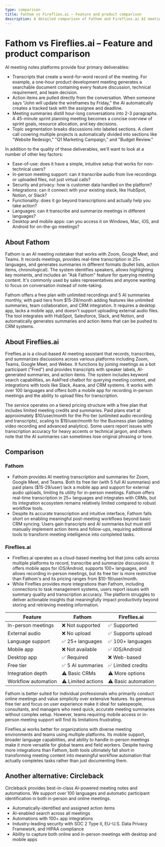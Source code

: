 ```yaml
---
type: comparison
title: Fathom vs Fireflies.ai – Feature and product comparison
description: A detailed comparison of Fathom and Fireflies.ai AI meeting notes platforms, examining their features, pricing, language support, integrations, and workflows for both online and in-person meetings.
---
```


# Fathom vs Fireflies.ai – Feature and product comparison

AI meeting notes platforms provide four primary deliverables:
* Transcripts that create a word-for-word record of the meeting. For example, a one-hour product development meeting generates a searchable document containing every feature discussion, technical requirement, and team decision.
* Action items are pulled directly from the conversation. When someone says "John will update the wireframes by Friday," the AI automatically creates a tracked task with the assignee and deadline.
* Meeting summaries distill hour-long conversations into 2-3 paragraphs. A 45-minute sprint planning meeting becomes a concise overview of sprint goals, resource allocation, and key decisions.
* Topic segmentation breaks discussions into labeled sections. A client call covering multiple projects is automatically divided into sections like "Website Redesign," "Q1 Marketing Campaign," and "Budget Review."

In addition to the quality of these deliverables, we'll want to look at a number of other key factors:
* Ease-of-use: does it have a simple, intuitive setup that works for non-technical users?
* In-person meeting support: can it transcribe audio from live recordings or uploaded files, not just virtual calls?
* Security and privacy: how is customer data handled on the platform?
* Integrations: can it connect with your existing stack, like HubSpot, Notion, or Slack?
* Functionality: does it go beyond transcriptions and actually help you take action?
* Languages: can it transcribe and summarize meetings in different languages?
* Desktop and mobile apps: can you access it on Windows, Mac, iOS, and Android for on-the-go meetings?

## About Fathom
Fathom is an AI meeting notetaker that works with Zoom, Google Meet, and Teams. It records meetings, provides real-time transcription in 25+ languages, and generates summaries in different formats (bullet lists, action items, chronological). The system identifies speakers, allows highlighting key moments, and includes an "Ask Fathom" feature for querying meeting content. It's commonly used by sales representatives and anyone wanting to focus on conversation instead of note-taking.

Fathom offers a free plan with unlimited recordings and 5 AI summaries monthly, with paid tiers from $15-29/month adding features like unlimited summaries, team collaboration, and CRM integration. It requires a desktop app, lacks a mobile app, and doesn't support uploading external audio files. The tool integrates with HubSpot, Salesforce, Slack, and Notion, and automatically generates summaries and action items that can be pushed to CRM systems.

## About Fireflies.ai
Fireflies.ai is a cloud-based AI meeting assistant that records, transcribes, and summarizes discussions across various platforms including Zoom, Teams, Google Meet, and Webex. It functions by joining meetings as a bot participant ("Fred") and provides transcripts with speaker labels, AI-generated summaries, and action items. The system includes keyword search capabilities, an AskFred chatbot for querying meeting content, and integrations with tools like Slack, Asana, and CRM systems. It works with over 100 languages and offers both a mobile app for recording in-person meetings and the ability to upload files for transcription.

The service operates on a tiered pricing structure with a free plan that includes limited meeting credits and summaries. Paid plans start at approximately $10/user/month for the Pro tier (unlimited audio recording and transcripts), scaling to $19/user/month for the Business plan (adding video recording and advanced analytics). Some users report issues with transcription accuracy for heavy accents or technical jargon, and others note that the AI summaries can sometimes lose original phrasing or tone.

## Comparison
### Fathom
* Fathom provides AI meeting transcription and summaries for Zoom, Google Meet, and Teams. Both its free tier (with 5 full AI summaries) and paid plans ($15-29/user) lack a mobile app and support for external audio uploads, limiting its utility for in-person meetings. Fathom offers real-time transcription in 25+ languages and integrates with CRMs, but its integration ecosystem remains relatively limited compared to robust workflow tools.
* Despite its accurate transcription and intuitive interface, Fathom falls short on enabling meaningful post-meeting workflows beyond basic CRM syncing. Users gain transcripts and AI summaries but must still manually implement action items and follow-ups, requiring additional tools to transform meeting intelligence into completed tasks.

### Fireflies.ai
* Fireflies.ai operates as a cloud-based meeting bot that joins calls across multiple platforms to record, transcribe and summarize discussions. It offers mobile apps for iOS/Android, supports 100+ languages, and allows recording in-person meetings, but its free tier is more restrictive than Fathom's and its pricing ranges from $10-19/user/month.
* While Fireflies provides more integrations than Fathom, including connections to task management systems, users report issues with summary quality and transcription accuracy. The platform struggles to deliver actionable insights that meaningfully impact productivity beyond storing and retrieving meeting information.

| Feature | Fathom | Fireflies.ai |
|---------|--------|-------------|
| In-person meetings | ❌ Not supported | ✅ Supported |
| External audio | ❌ No upload | ✅ Supports upload |
| Language support | ✅ 25+ languages | ✅ 100+ languages |
| Mobile app | ❌ Not available | ✅ iOS/Android |
| Desktop app | ✅ Required | ❌ Web-based |
| Free tier | ✅ 5 AI summaries | ✅ Limited credits |
| Integration depth | ⚠️ Basic CRMs | ⚠️ More options |
| Workflow automation | ⚠️ Limited actions | ⚠️ Basic automation |

Fathom is better suited for individual professionals who primarily conduct online meetings and value simplicity over extensive features. Its generous free tier and focus on user experience make it ideal for salespeople, consultants, and managers who need quick, accurate meeting summaries without complex setup. However, teams requiring mobile access or in-person meeting support will find its limitations frustrating.

Fireflies.ai works better for organizations with diverse meeting environments and teams using multiple platforms. Its mobile support, broader language capabilities, and ability to handle in-person meetings make it more versatile for global teams and field workers. Despite having more integrations than Fathom, both tools ultimately fall short in transforming meeting content into meaningful workflow automation that actually completes tasks rather than just documenting them.

## Another alternative: Circleback
Circleback provides best-in-class AI-powered meeting notes and automations. We support over 100 languages and automatic participant identification in both in-person and online meetings.
* Automatically-identified and assigned action items
* AI-enabled search across all meetings
* Automations with 100+ app integrations
* Industry-leading security with SOC 2 Type II, EU-U.S. Data Privacy Framework, and HIPAA compliance
* Ability to capture both online and in-person meetings with desktop and mobile apps